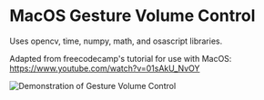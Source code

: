 # MacOS Gesture Volume Control
Uses opencv, time, numpy, math, and osascript libraries.

Adapted from freecodecamp's tutorial for use with MacOS: https://www.youtube.com/watch?v=01sAkU_NvOY

![Demonstration of Gesture Volume Control](handgesturevolumecontrol.gif)
